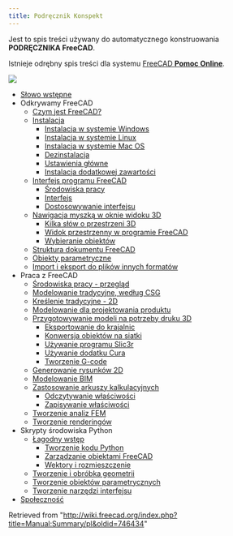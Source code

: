 ```yaml
---
title: Podręcznik Konspekt
---
```


Jest to spis treści używany do automatycznego konstruowania **PODRĘCZNIKA FreeCAD**.

Istnieje odrębny spis treści dla systemu [FreeCAD **Pomoc Online**](/Online_Help_Toc/pl "Online Help Toc/pl").

![](/images/Crystal_Clear_manual.png)

- [Słowo wstępne](/Manual:Introduction/pl "Manual:Introduction/pl")
- Odkrywamy FreeCAD
  - [Czym jest FreeCAD?](/Manual:What_is_FreeCAD/pl "Manual:What is FreeCAD/pl")
  - [Instalacja](/Manual:Installing/pl "Manual:Installing/pl")
    - [Instalacja w systemie Windows](/Manual:Installing/pl#installing_on_Windows "Manual:Installing/pl")
    - [Instalacja w systemie Linux](/Manual:Installing/pl#Installing_on_Linux "Manual:Installing/pl")
    - [Instalacja w systemie Mac OS](/Manual:Installing/pl#Installing_on_Mac_OS "Manual:Installing/pl")
    - [Dezinstalacja](/Manual:Installing/pl#Uninstalling "Manual:Installing/pl")
    - [Ustawienia główne](/Manual:Installing/pl#Setting_basic_preferences "Manual:Installing/pl")
    - [Instalacja dodatkowej zawartości](/Manual:Installing/pl#Installing_additional_content "Manual:Installing/pl")
  - [Interfejs programu FreeCAD](/Manual:The_FreeCAD_Interface/pl "Manual:The FreeCAD Interface/pl")
    - [Środowiska pracy](/Manual:The_FreeCAD_Interface/pl#Workbenches "Manual:The FreeCAD Interface/pl")
    - [Interfejs](/Manual:The_FreeCAD_Interface/pl#The_interface "Manual:The FreeCAD Interface/pl")
    - [Dostosowywanie interfejsu](/Manual:The_FreeCAD_Interface/pl#Customizing_the_interface "Manual:The FreeCAD Interface/pl")
  - [Nawigacja myszką w oknie widoku 3D](/Manual:Navigating_in_the_3D_view/pl "Manual:Navigating in the 3D view/pl")
    - [Kilka słów o przestrzeni 3D](/Manual:Navigating_in_the_3D_view/pl#A_word_about_the_3D_space "Manual:Navigating in the 3D view/pl")
    - [Widok przestrzenny w programie FreeCAD](/Manual:Navigating_in_the_3D_view/pl#The_FreeCAD_3D_view "Manual:Navigating in the 3D view/pl")
    - [Wybieranie obiektów](/Manual:Navigating_in_the_3D_view/pl#Selecting_objects "Manual:Navigating in the 3D view/pl")
  - [Struktura dokumentu FreeCAD](/Manual:The_FreeCAD_document/pl "Manual:The FreeCAD document/pl")
  - [Obiekty parametryczne](/Manual:Parametric_objects/pl "Manual:Parametric objects/pl")
  - [Import i eksport do plików innych formatów](/Manual:Import_and_export_to_other_filetypes/pl "Manual:Import and export to other filetypes/pl")
- Praca z FreeCAD
  - [Środowiska pracy - przegląd](/Manual:All_workbenches_at_a_glance/pl "Manual:All workbenches at a glance/pl")
  - [Modelowanie tradycyjne, według CSG](/Manual:Traditional_modeling,_the_CSG_way/pl "Manual:Traditional modeling, the CSG way/pl")
  - [Kreślenie tradycyjne - 2D](/Manual:Traditional_2D_drafting/pl "Manual:Traditional 2D drafting/pl")
  - [Modelowanie dla projektowania produktu](/Manual:Modeling_for_product_design/pl "Manual:Modeling for product design/pl")
  - [Przygotowywanie modeli na potrzeby druku 3D](/Manual:Preparing_models_for_3D_printing/pl "Manual:Preparing models for 3D printing/pl")
    - [Eksportowanie do krajalnic](/Manual:Preparing_models_for_3D_printing#Exporting_to_slicers/pl "Manual:Preparing models for 3D printing")
    - [Konwersja obiektów na siatki](/Manual:Preparing_models_for_3D_printing#Converting_objects_to_meshes/pl "Manual:Preparing models for 3D printing")
    - [Używanie programu Slic3r](/Manual:Preparing_models_for_3D_printing/pl#Using_Slic3r "Manual:Preparing models for 3D printing/pl")
    - [Używanie dodatku Cura](/Manual:Preparing_models_for_3D_printing/pl#Using_the_Cura_addon "Manual:Preparing models for 3D printing/pl")
    - [Tworzenie G-code](/Manual:Preparing_models_for_3D_printing/pl#Generating_G-code "Manual:Preparing models for 3D printing/pl")
  - [Generowanie rysunków 2D](/Manual:Generating_2D_drawings/pl "Manual:Generating 2D drawings/pl")
  - [Modelowanie BIM](/Manual:BIM_modeling/pl "Manual:BIM modeling/pl")
  - [Zastosowanie arkuszy kalkulacyjnych](/Manual:Using_spreadsheets/pl "Manual:Using spreadsheets/pl")
    - [Odczytywanie właściwości](/Manual:Using_spreadsheets/pl#Reading_properties "Manual:Using spreadsheets/pl")
    - [Zapisywanie właściwości](/Manual:Using_spreadsheets/pl#Writing_properties "Manual:Using spreadsheets/pl")
  - [Tworzenie analiz FEM](/Manual:Creating_FEM_analyses/pl "Manual:Creating FEM analyses/pl")
  - [Tworzenie renderingów](/Manual:Creating_renderings/pl "Manual:Creating renderings/pl")
- Skrypty środowiska Python
  - [Łagodny wstęp](/Manual:A_gentle_introduction/pl "Manual:A gentle introduction/pl")
    - [Tworzenie kodu Python](/Manual:A_gentle_introduction/pl#Writing_Python_code "Manual:A gentle introduction/pl")
    - [Zarządzanie obiektami FreeCAD](/Manual:A_gentle_introduction/pl#Manipulating_FreeCAD_objects "Manual:A gentle introduction/pl")
    - [Wektory i rozmieszczenie](/Manual:A_gentle_introduction/pl#Vectors_and_Placements "Manual:A gentle introduction/pl")
  - [Tworzenie i obróbka geometrii](/Manual:Creating_and_manipulating_geometry/pl "Manual:Creating and manipulating geometry/pl")
  - [Tworzenie obiektów parametrycznych](/Manual:Creating_parametric_objects/pl "Manual:Creating parametric objects/pl")
  - [Tworzenie narzędzi interfejsu](/Manual:Creating_interface_tools/pl "Manual:Creating interface tools/pl")
- [Społeczność](/Manual:The_Community/pl "Manual:The Community/pl")

Retrieved from "<http://wiki.freecad.org/index.php?title=Manual:Summary/pl&oldid=746434>"
